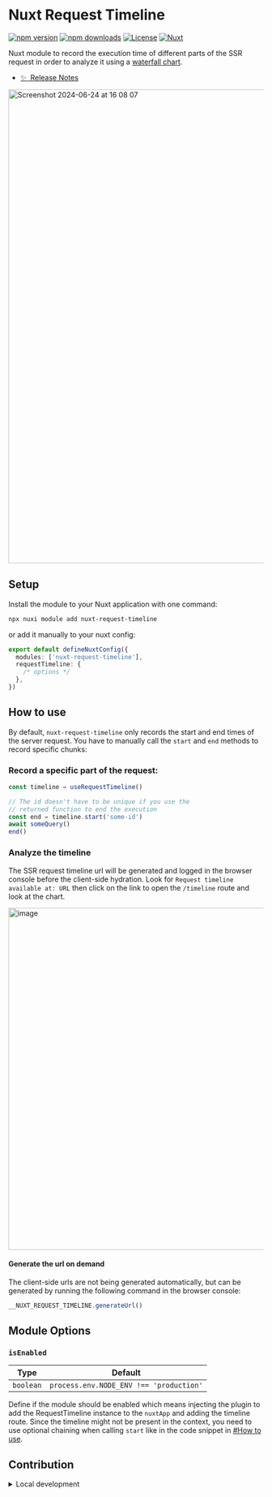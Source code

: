 # Nuxt Request Timeline

[![npm version][npm-version-src]][npm-version-href]
[![npm downloads][npm-downloads-src]][npm-downloads-href]
[![License][license-src]][license-href]
[![Nuxt][nuxt-src]][nuxt-href]

Nuxt module to record the execution time of different parts of the SSR request in order to analyze it using a [waterfall chart](https://developers.google.com/chart/interactive/docs/gallery/timeline).

- [✨ &nbsp;Release Notes](/CHANGELOG.md)
  <!-- - [🏀 Online playground](https://stackblitz.com/github/your-org/nuxt-request-timeline?file=playground%2Fapp.vue) -->
  <!-- - [📖 &nbsp;Documentation](https://example.com) -->

<img width="934" alt="Screenshot 2024-06-24 at 16 08 07" src="https://github.com/pmrotule/nuxt-request-timeline/assets/10983258/e04dad39-691f-42d5-9a5d-172e92729c4a">

## Setup

Install the module to your Nuxt application with one command:

```bash
npx nuxi module add nuxt-request-timeline
```

or add it manually to your nuxt config:

```ts
export default defineNuxtConfig({
  modules: ['nuxt-request-timeline'],
  requestTimeline: {
    /* options */
  },
})
```

## How to use

By default, `nuxt-request-timeline` only records the start and end times of the server request. You have to manually call the `start` and `end` methods to record specific chunks:

### Record a specific part of the request:

```ts
const timeline = useRequestTimeline()

// The id doesn't have to be unique if you use the
// returned function to end the execution
const end = timeline.start('some-id')
await someQuery()
end()
```

### Analyze the timeline

The SSR request timeline url will be generated and logged in the browser console before the client-side hydration. Look for `Request timeline available at: URL` then click on the link to open the `/timeline` route and look at the chart.

<img width="674" alt="image" src="https://github.com/pmrotule/nuxt-request-timeline/assets/10983258/7cc7d426-e250-4a62-93d3-7a0f3da5aacf">

#### Generate the url on demand

The client-side urls are not being generated automatically, but can be generated by running the following command in the browser console:

```js
__NUXT_REQUEST_TIMELINE.generateUrl()
```

## Module Options

### `isEnabled`

| Type      | Default                                 |
| --------- | --------------------------------------- |
| `boolean` | `process.env.NODE_ENV !== 'production'` |

Define if the module should be enabled which means injecting the plugin to add the RequestTimeline instance to the `nuxtApp` and adding the timeline route. Since the timeline might not be present in the context, you need to use optional chaining when calling `start` like in the code snippet in [#How to use](#how-to-use).

## Contribution

<details>
  <summary>Local development</summary>
  
  ```bash
  # Install dependencies
  pnpm install
  
  # Generate type stubs
  pnpm run dev:prepare
  
  # Develop with the playground
  pnpm run dev
  
  # Build the playground
  pnpm run dev:build
  
  # Run ESLint
  pnpm run lint
  
  # Run Vitest
  pnpm run test
  pnpm run test:watch
  
  # Release new version
  pnpm run release
  ```

</details>

<!-- Badges -->

[npm-version-src]: https://img.shields.io/npm/v/nuxt-request-timeline/latest.svg?style=flat&colorA=020420&colorB=00DC82
[npm-version-href]: https://npmjs.com/package/nuxt-request-timeline
[npm-downloads-src]: https://img.shields.io/npm/dm/nuxt-request-timeline.svg?style=flat&colorA=020420&colorB=00DC82
[npm-downloads-href]: https://npmjs.com/package/nuxt-request-timeline
[license-src]: https://img.shields.io/npm/l/nuxt-request-timeline.svg?style=flat&colorA=020420&colorB=00DC82
[license-href]: https://npmjs.com/package/nuxt-request-timeline
[nuxt-src]: https://img.shields.io/badge/Nuxt-020420?logo=nuxt.js
[nuxt-href]: https://nuxt.com
